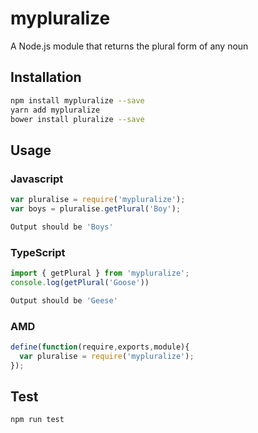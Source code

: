 # mypluralize
A Node.js module that returns the plural form of any noun
## Installation
```sh
npm install mypluralize --save
yarn add mypluralize
bower install pluralize --save
```
## Usage

### Javascript
```javascript
var pluralise = require('mypluralize');
var boys = pluralise.getPlural('Boy');
```
```sh
Output should be 'Boys'
```
### TypeScript
```typescript
import { getPlural } from 'mypluralize';
console.log(getPlural('Goose'))
```
```sh
Output should be 'Geese'
```
### AMD
```javascript
define(function(require,exports,module){
  var pluralise = require('mypluralize');
});
```
## Test
```sh
npm run test
```
